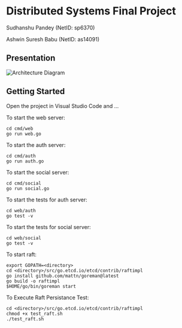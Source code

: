 # Distributed Systems Final Project 

Sudhanshu Pandey (NetID: sp6370)

Ashwin Suresh Babu (NetID: as14091)

## Presentation

![Architecture Diagram](https://github.com/os3224/final-project-b0c9bd62-as14091-sp6370/blob/main/Architecture.jpeg)

## Getting Started

Open the project in Visual Studio Code and ...

To start the web server: 
```
cd cmd/web
go run web.go 
```

To start the auth server: 
```
cd cmd/auth 
go run auth.go
```

To start the social server: 
```
cd cmd/social 
go run social.go
```

To start the tests for auth server:
```
cd web/auth
go test -v
```

To start the tests for social server: 
```
cd web/social 
go test -v
```

To start raft:

```
export GOPATH=<directory>
cd <directory>/src/go.etcd.io/etcd/contrib/raftimpl
go install github.com/mattn/goreman@latest
go build -o raftimpl
$HOME/go/bin/goreman start
```

To Execute Raft Persistance Test:
```
cd <directory>/src/go.etcd.io/etcd/contrib/raftimpl
chmod +x test_raft.sh
./test_raft.sh
```

